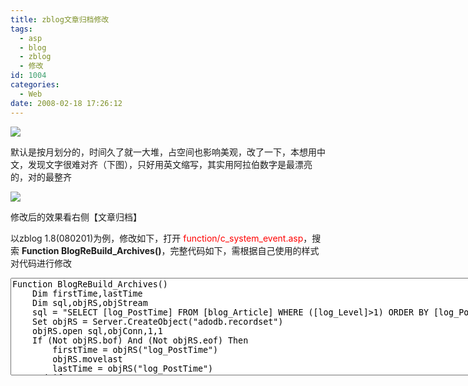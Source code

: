 ```yaml
---
title: zblog文章归档修改
tags:
  - asp
  - blog
  - zblog
  - 修改
id: 1004
categories:
  - Web
date: 2008-02-18 17:26:12
---
```


![](/blog/upload/200802181731042353.gif)

默认是按月划分的，时间久了就一大堆，占空间也影响美观，改了一下，本想用中文，发现文字很难对齐（下图），只好用英文缩写，其实用阿拉伯数字是最漂亮的，对的最整齐

![](/blog/upload/200802181731114031.gif)

修改后的效果看右侧【文章归档】

以zblog 1.8(080201)为例，修改如下，打开 <span style="color: rgb(255,0,0)">function/c_system_event.asp</span>，搜索 **Function BlogReBuild_Archives()**，完整代码如下，需根据自己使用的样式对代码进行修改
<textarea class="vb:firstline[1092]" rows="10" cols="100" name="code">Function BlogReBuild_Archives()
	Dim firstTime,lastTime
	Dim sql,objRS,objStream
	sql = "SELECT [log_PostTime] FROM [blog_Article] WHERE ([log_Level]>1) ORDER BY [log_PostTime]"
	Set objRS = Server.CreateObject("adodb.recordset")
	objRS.open sql,objConn,1,1
	If (Not objRS.bof) And (Not objRS.eof) Then
		firstTime = objRS("log_PostTime")
		objRS.movelast
		lastTime = objRS("log_PostTime")
	End if
	objRS.Close
	Set objRS=Nothing

	Dim i,j,strArchives
	For i = Year(lastTime) To Year(firstTime) step -1
		strArchives = strArchives & "<li><span class=""year"">" & i & "</span>
" & vbCrlf
		For j = 1 To 12
			If i>= Year(Now()) And j > Month(Now()) Then Exit For
			If i = Year(firstTime) And  j < Month(firstTime) Then j = Month(firstTime)

			Set objRS=objConn.Execute("SELECT COUNT([log_ID]) FROM [blog_Article] WHERE ([log_Level]>1) AND year(log_PostTime) = " & i & " and month(log_PostTime) = " & j)

			If (Not objRS.bof) And (Not objRS.eof) Then
				If objRS(0) > 0 then

					If ZC_MOONSOFT_PLUGIN_ENABLE=True Then
						strArchives = strArchives & "[" & Left(ZVA_Month(j),3) & ".]() "
						Call BuildCategory(Empty,Empty,Empty,i & "-" & j,Empty,ZC_DISPLAY_MODE_ALL,ZC_STATIC_DIRECTORY,i & "_" & j& "." & ZC_STATIC_TYPE)
					Else
						strArchives = strArchives & "[" & Left(ZVA_Month(j),3) & ".]() "
					End If
				Else
					strArchives = strArchives & "<span>" & Left(ZVA_Month(j),3) & ".</span> "
				End If
			End If

			objRS.Close
			Set objRS=Nothing
		next
		strArchives = strArchives & "</li>" & vbCrlf
	Next

	strArchives=TransferHTML(strArchives,"[no-asp]")

	Call SaveToFile(BlogPath & "/include/archives.asp",strArchives,"utf-8",True)

	BlogReBuild_Archives=True

End Function</textarea>